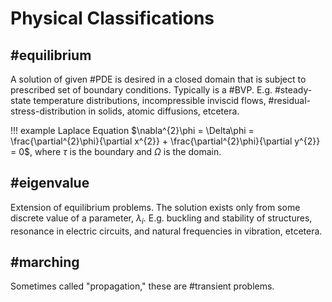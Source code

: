 # Physical Classifications

## #equilibrium
A solution of given #PDE is desired in a closed domain that is subject to prescribed set of boundary conditions.
Typically is a #BVP. E.g. #steady-state temperature distributions, incompressible inviscid flows, #residual-stress-distribution in solids, atomic diffusions, etcetera.

!!! example Laplace Equation
    $\nabla^{2}\phi = \Delta\phi = \frac{\partial^{2}\phi}{\partial x^{2}} + \frac{\partial^{2}\phi}{\partial y^{2}} = 0$, where $\tau$ is the boundary and $\Omega$ is the domain.

## #eigenvalue
Extension of equilibrium problems.
The solution exists only from some discrete value of a parameter, $\lambda_{i}$.
E.g. buckling and stability of structures, resonance in electric circuits, and natural frequencies in vibration, etcetera.

## #marching
Sometimes called "propagation," these are #transient problems.